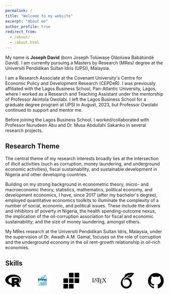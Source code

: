 ```yaml
---
permalink: /
title: "Welcome to my website"
excerpt: "About me"
author_profile: true
redirect_from: 
  - /about/
  - /about.html
---
```

My name is **Joseph David** (born Joseph Tolúwaṣẹ Ọláolúwa Babátúndé David). I am currently pursuing a Masters by Research (MRes) degree at the <a href ="https://fpe.upsi.edu.my/master/"  style="text-decoration:none" target="_blank"></a>Universiti Pendidikan Sultan Idris (UPSI), Malaysia.

I am a Research Associate at the Covenant University's <a href ="https://cepder.covenantuniversity.edu.ng/" style="text-decoration:none" target="_blank"> Centre for Economic Policy and Development Research (CEPDeR)</a>. I was previously affiliated with the <a href="https://lbs.edu.ng" style="text-decoration:none" target="_blank">Lagos Business School, Pan-Atlantic University</a>, Lagos, where I worked as a Research and Teaching Assistant under the mentorship of <a href ="https://www.lbs.edu.ng/faculty_profiles/akintola-owolabi/"  style="text-decoration:none" target="_blank">Professor Akintola Owolabi</a>. I left the Lagos Business School for a graduate degree program at UPSI in August, 2023, but Professor Owolabi continued to support and mentor me. 

Before joining the Lagos Business School, I worked/collaborated with <a href="https://scholar.google.com.my/citations?user=U2rrsr4AAAAJ&hl=en" style="text-decoration:none" target="_blank">Professor Nurudeen Abu</a> and <a href="https://scholar.google.com/citations?hl=en&user=jklNds0AAAAJ" style="text-decoration:none" target="_blank"> Dr. Musa Abdullahi Sakanko</a> in several research projects.
<h2>Research Theme</h2>
The central theme of my research interests broadly lies at the intersection of illicit activities (such as corruption, money laundering, and underground economic activities), fiscal sustainability, and sustainable development in Nigeria and other developing countries. 

Building on my strong background in econometric theory, micro- and macroeconomic theory, statistics, mathematics, political economy, and development economics, I have, since 2017 (after my bachelor's degree), employed quantitative economics toolkits to illuminate the complexity of a number of social, economic, and political issues. These include the drivers and inhibitors of poverty in Nigeria, the health spending-outcome nexus, the implication of the oil-corruption association for fiscal and economic sustainability; and the size of money laundering, amongst others.

My MRes research at the Universiti Pendidikan Sultan Idris, Malaysia, under the supervision of <a href="https://scholar.google.com/citations?user=Qjft0HoAAAAJ&hl=en" style="text-decoration:none" target="_blank">Dr. Awadh A.M. Gamal</a>, focuses on the role of corruption and the underground economy in the oil rent-growth relationship in oil-rich economies.
<div>
  <h2>Skills</h2>
  <div style="display: flex; justify-content: space-between;">
  <img src="/images/r_icon.png" alt="R programming" style="width: 50px; height: 50px;">
  <img src="/images/eviews_icon.png" alt="EViews" style="width: 55px; height: 55px;">
  <img src="/images/stata_icon.png" alt="Stata" style="width: 50px; height: 50px;">
  <img src="/images/latex_icon.jpg" alt="LaTeX" style="width: 50px; height: 50px;">
  <img src="/images/overleaf_icon.png" alt="Overleaf" style="width: 50px; height: 50px;">
  <img src="/images/github_icon.png" alt="GitHub" style="width: 50px; height: 50px;">
<!--<img src="/images/python_icon.png" alt="Python" style="width: 50px; height: 50px;"> -->
  </div>
</div>
